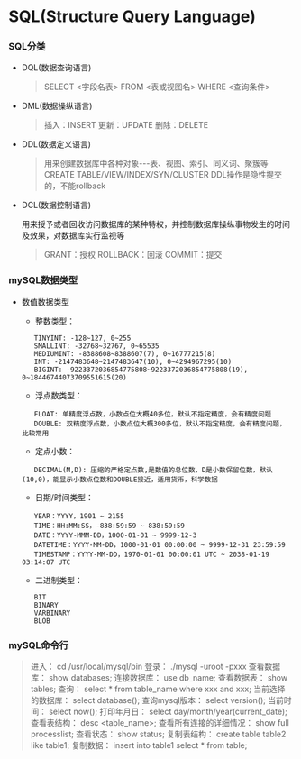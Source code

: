 # SQL(Structure Query Language)

### SQL分类

* DQL(数据查询语言)
   >
   > SELECT <字段名表>
   > FROM <表或视图名>
   > WHERE <查询条件>
   >
* DML(数据操纵语言)
   >
   > 插入：INSERT
   > 更新：UPDATE
   > 删除：DELETE
   >
* DDL(数据定义语言)
   >
   > 用来创建数据库中各种对象---表、视图、索引、同义词、聚簇等
   > CREATE TABLE/VIEW/INDEX/SYN/CLUSTER
   > DDL操作是隐性提交的，不能rollback
   >
* DCL(数据控制语言)

   用来授予或者回收访问数据库的某种特权，并控制数据库操纵事物发生的时间及效果，对数据库实行监视等
   >
   > GRANT：授权
   > ROLLBACK：回滚
   > COMMIT：提交
   >

### mySQL数据类型

* 数值数据类型

   + 整数类型：
   ```
      TINYINT: -128~127, 0~255
      SMALLINT: -32768~32767, 0~65535
      MEDIUMINT: -8388608~8388607(7), 0~16777215(8)
      INT: -2147483648~2147483647(10), 0~4294967295(10)
      BIGINT: -9223372036854775808~9223372036854775808(19), 0~18446744073709551615(20)
   ```

   + 浮点数类型：
   ```
      FLOAT: 单精度浮点数，小数点位大概40多位，默认不指定精度，会有精度问题
      DOUBLE: 双精度浮点数，小数点位大概300多位，默认不指定精度，会有精度问题，比较常用
   ```

   + 定点小数：
   ```
      DECIMAL(M,D): 压缩的严格定点数,是数值的总位数，D是小数保留位数，默认(10,0)，能显示小数点位数和DOUBLE接近，适用货币，科学数据
   ```

   + 日期/时间类型：
   ```
      YEAR：YYYY，1901 ~ 2155
      TIME：HH:MM:SS，-838:59:59 ~ 838:59:59
      DATE：YYYY-MMM-DD，1000-01-01 ~ 9999-12-3
      DATETIME：YYYY-MM-DD，1000-01-01 00:00:00 ~ 9999-12-31 23:59:59
      TIMESTAMP：YYYY-MM-DD，1970-01-01 00:00:01 UTC ~ 2038-01-19 03:14:07 UTC
   ```

   + 二进制类型：
   ```
      BIT
      BINARY
      VARBINARY
      BLOB
   ```

### mySQL命令行

   > 进入： cd /usr/local/mysql/bin
   > 登录： ./mysql -uroot -pxxx
   > 查看数据库： show databases;
   > 连接数据库： use db_name;
   > 查看数据表： show tables;
   > 查询： select * from table_name where xxx and xxx;
   > 当前选择的数据库： select database();
   > 查询mysql版本： select version();
   > 当前时间： select now();
   > 打印年月日： select day/month/year(current_date);
   > 查看表结构： desc <table_name>;
   > 查看所有连接的详细情况： show full processlist;
   > 查看状态： show status;
   > 复制表结构： create table table2 like table1;
   > 复制数据： insert into table1 select * from table;





